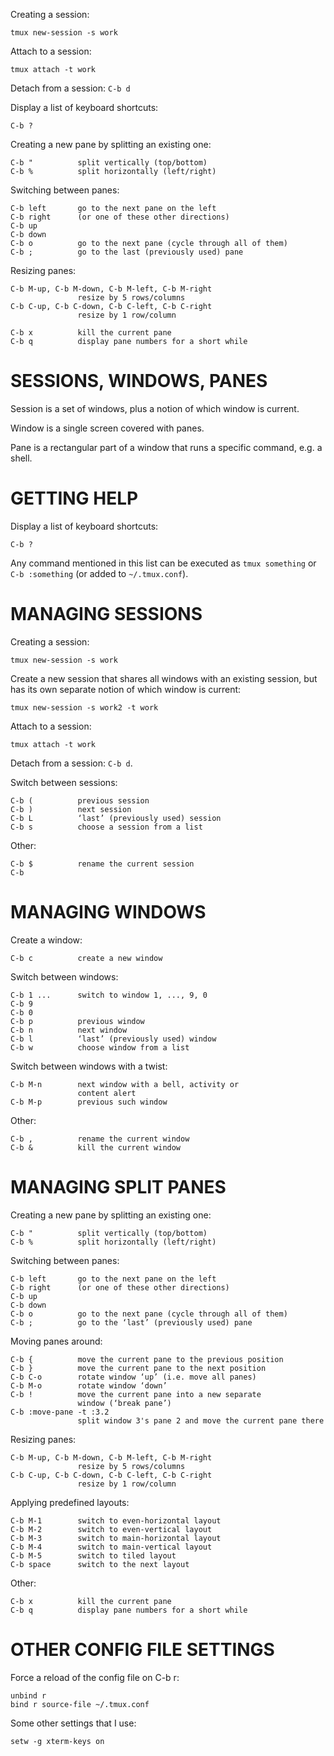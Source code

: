 Creating a session:

````
tmux new-session -s work
````

Attach to a session:

````
tmux attach -t work
````

Detach from a session: `C-b d`

Display a list of keyboard shortcuts:

````
C-b ?
````

Creating a new pane by splitting an existing one:

````
C-b "          split vertically (top/bottom)
C-b %          split horizontally (left/right)
````

Switching between panes:

````
C-b left       go to the next pane on the left
C-b right      (or one of these other directions)
C-b up
C-b down
C-b o          go to the next pane (cycle through all of them)
C-b ;          go to the last (previously used) pane
````

Resizing panes:

````
C-b M-up, C-b M-down, C-b M-left, C-b M-right
               resize by 5 rows/columns
C-b C-up, C-b C-down, C-b C-left, C-b C-right
               resize by 1 row/column

C-b x          kill the current pane
C-b q          display pane numbers for a short while
````

# SESSIONS, WINDOWS, PANES

Session is a set of windows, plus a notion of which window is current.

Window is a single screen covered with panes. 

Pane is a rectangular part of a window that runs a specific command, e.g. a
shell.


# GETTING HELP

Display a list of keyboard shortcuts:

````
C-b ?
````

Any command mentioned in this list can be executed as `tmux something` or `C-b
:something` (or added to `~/.tmux.conf`).


# MANAGING SESSIONS

Creating a session:

````
tmux new-session -s work
````

Create a new session that shares all windows with an existing session, but has
its own separate notion of which window is current:

````
tmux new-session -s work2 -t work
````

Attach to a session:

````
tmux attach -t work
````

Detach from a session: `C-b d`.

Switch between sessions:

````
C-b (          previous session
C-b )          next session
C-b L          ‘last’ (previously used) session
C-b s          choose a session from a list
````

Other:

````
C-b $          rename the current session
C-b
````

# MANAGING WINDOWS

Create a window:

````
C-b c          create a new window
````

Switch between windows:

````
C-b 1 ...      switch to window 1, ..., 9, 0
C-b 9
C-b 0
C-b p          previous window
C-b n          next window
C-b l          ‘last’ (previously used) window
C-b w          choose window from a list
````

Switch between windows with a twist:

````
C-b M-n        next window with a bell, activity or
               content alert
C-b M-p        previous such window
````

Other:

````
C-b ,          rename the current window
C-b &          kill the current window
````

# MANAGING SPLIT PANES

Creating a new pane by splitting an existing one:

````
C-b "          split vertically (top/bottom)
C-b %          split horizontally (left/right)
````

Switching between panes:

````
C-b left       go to the next pane on the left
C-b right      (or one of these other directions)
C-b up
C-b down
C-b o          go to the next pane (cycle through all of them)
C-b ;          go to the ‘last’ (previously used) pane
````

Moving panes around:

````
C-b {          move the current pane to the previous position
C-b }          move the current pane to the next position
C-b C-o        rotate window ‘up’ (i.e. move all panes)
C-b M-o        rotate window ‘down’
C-b !          move the current pane into a new separate
               window (‘break pane’)
C-b :move-pane -t :3.2
               split window 3's pane 2 and move the current pane there
````

Resizing panes:

````
C-b M-up, C-b M-down, C-b M-left, C-b M-right
               resize by 5 rows/columns
C-b C-up, C-b C-down, C-b C-left, C-b C-right
               resize by 1 row/column
````

Applying predefined layouts:

````
C-b M-1        switch to even-horizontal layout
C-b M-2        switch to even-vertical layout
C-b M-3        switch to main-horizontal layout
C-b M-4        switch to main-vertical layout
C-b M-5        switch to tiled layout
C-b space      switch to the next layout
````

Other:

````
C-b x          kill the current pane
C-b q          display pane numbers for a short while
````

# OTHER CONFIG FILE SETTINGS

Force a reload of the config file on C-b r:

````
unbind r
bind r source-file ~/.tmux.conf
````

Some other settings that I use:

````
setw -g xterm-keys on
````
